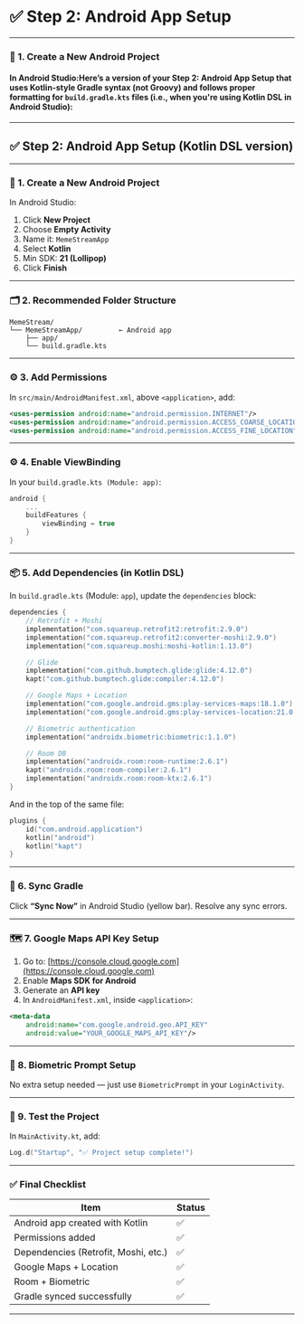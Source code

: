 # ✅ **Step 2: Android App Setup**

---

### 🧱 1. **Create a New Android Project**

#### In Android Studio:Here’s a version of your **Step 2: Android App Setup** that uses **Kotlin-style Gradle syntax** (not Groovy) and follows proper formatting for `build.gradle.kts` files (i.e., when you're using Kotlin DSL in Android Studio):

---

## ✅ Step 2: Android App Setup (Kotlin DSL version)

---

### 🧱 1. **Create a New Android Project**

In Android Studio:

1. Click **New Project**
2. Choose **Empty Activity**
3. Name it: `MemeStreamApp`
4. Select **Kotlin**
5. Min SDK: **21 (Lollipop)**
6. Click **Finish**

---

### 🗂️ 2. **Recommended Folder Structure**

```
MemeStream/
└── MemeStreamApp/         ← Android app
    ├── app/
    └── build.gradle.kts
```

---

### ⚙️ 3. **Add Permissions**

In `src/main/AndroidManifest.xml`, above `<application>`, add:

```xml
<uses-permission android:name="android.permission.INTERNET"/>
<uses-permission android:name="android.permission.ACCESS_COARSE_LOCATION"/>
<uses-permission android:name="android.permission.ACCESS_FINE_LOCATION"/>
```

---

### ⚙️ 4. **Enable ViewBinding**

In your `build.gradle.kts (Module: app)`:

```kotlin
android {
    ...
    buildFeatures {
        viewBinding = true
    }
}
```

---

### 📦 5. **Add Dependencies** (in Kotlin DSL)

In `build.gradle.kts` (Module: `app`), update the `dependencies` block:

```kotlin
dependencies {
    // Retrofit + Moshi
    implementation("com.squareup.retrofit2:retrofit:2.9.0")
    implementation("com.squareup.retrofit2:converter-moshi:2.9.0")
    implementation("com.squareup.moshi:moshi-kotlin:1.13.0")

    // Glide
    implementation("com.github.bumptech.glide:glide:4.12.0")
    kapt("com.github.bumptech.glide:compiler:4.12.0")

    // Google Maps + Location
    implementation("com.google.android.gms:play-services-maps:18.1.0")
    implementation("com.google.android.gms:play-services-location:21.0.1")

    // Biometric authentication
    implementation("androidx.biometric:biometric:1.1.0")

    // Room DB
    implementation("androidx.room:room-runtime:2.6.1")
    kapt("androidx.room:room-compiler:2.6.1")
    implementation("androidx.room:room-ktx:2.6.1")
}
```

And in the top of the same file:

```kotlin
plugins {
    id("com.android.application")
    kotlin("android")
    kotlin("kapt")
}
```

---

### 🔄 6. **Sync Gradle**

Click **“Sync Now”** in Android Studio (yellow bar). Resolve any sync errors.

---

### 🗺️ 7. **Google Maps API Key Setup**

1. Go to: [https://console.cloud.google.com](https://console.cloud.google.com)
2. Enable **Maps SDK for Android**
3. Generate an **API key**
4. In `AndroidManifest.xml`, inside `<application>`:

```xml
<meta-data
    android:name="com.google.android.geo.API_KEY"
    android:value="YOUR_GOOGLE_MAPS_API_KEY"/>
```

---

### 🔐 8. **Biometric Prompt Setup**

No extra setup needed — just use `BiometricPrompt` in your `LoginActivity`.

---

### 🧪 9. **Test the Project**

In `MainActivity.kt`, add:

```kotlin
Log.d("Startup", "✅ Project setup complete!")
```

---

### ✅ Final Checklist

| Item                                 | Status |
| ------------------------------------ | ------ |
| Android app created with Kotlin      | ✅      |
| Permissions added                    | ✅      |
| Dependencies (Retrofit, Moshi, etc.) | ✅      |
| Google Maps + Location               | ✅      |
| Room + Biometric                     | ✅      |
| Gradle synced successfully           | ✅      |

---
